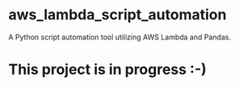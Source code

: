 # aws_lambda_script_automation
A Python script automation tool utilizing AWS Lambda and Pandas.



# This project is in progress :-)
